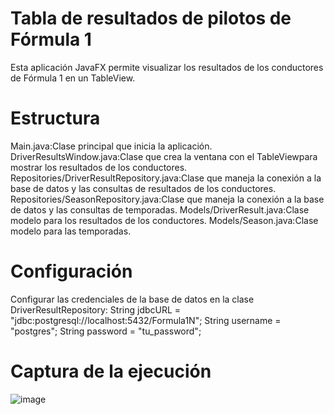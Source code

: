 # Tabla de resultados de pilotos de Fórmula 1
Esta aplicación JavaFX permite visualizar los resultados de los conductores de Fórmula 1 en un TableView. 
# Estructura 
Main.java:Clase principal que inicia la aplicación.
DriverResultsWindow.java:Clase que crea la ventana con el TableViewpara mostrar los resultados de los conductores.
Repositories/DriverResultRepository.java:Clase que maneja la conexión a la base de datos y las consultas de resultados de los conductores.
Repositories/SeasonRepository.java:Clase que maneja la conexión a la base de datos y las consultas de temporadas.
Models/DriverResult.java:Clase modelo para los resultados de los conductores.
Models/Season.java:Clase modelo para las temporadas.
# Configuración
Configurar las credenciales de la base de datos en la clase DriverResultRepository:
String jdbcURL = "jdbc:postgresql://localhost:5432/Formula1N";
String username = "postgres";
String password = "tu_password";
# Captura de la ejecución 
![image](https://github.com/MariaGisselie/Tabla-de-Conductores-/assets/169214799/ae722fde-8cbb-4fad-bb99-4878ede05cca)
